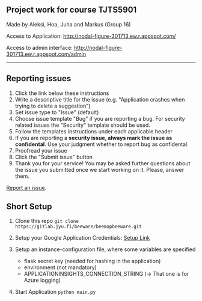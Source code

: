## Project work for course **TJTS5901**

Made by Aleksi, Hoa, Juha and Markus (Group 16)


Access to Application: http://nodal-figure-301713.ew.r.appspot.com/

Access to admin interface: http://nodal-figure-301713.ew.r.appspot.com/admin

---

## Reporting issues

1. Click the link below these instructions
2. Write a descriptive title for the issue (e.g. "Application crashes when trying to delete a suggestion")
3. Set issue type to "Issue" (default)
4. Choose issue template "Bug" if you are reporting a bug. For security related issues the "Security" template should be used.
5. Follow the templates instructions under each applicable header
6. If you are reporting a **security issue, always mark the issue as confidental**. Use your judgment whether to report bug as confidental.
7. Proofread your issue
8. Click the "Submit issue" button
9. Thank you for your service! You may be asked further questions about the issue you submitted once we start working on it. Please, answer them.

[Report an issue](https://gitlab.jyu.fi/beeware/beemapbeeware/-/issues/new).

## Short Setup

1. Clone this repo
`git clone https://gitlab.jyu.fi/beeware/beemapbeeware.git`

2. Setup your Google Application Credentials: [Setup Link](https://cloud.google.com/docs/authentication/getting-started?hl=de)

3. Setup an instance-configuration file, where some variables are specified
    - flask secret key (needed for hashing in the application)
    - environment (not mandatory)
    - APPLICATIONINSIGHTS_CONNECTION_STRING (-> That one is for Azure logging)


4. Start Application
`python main.py`

